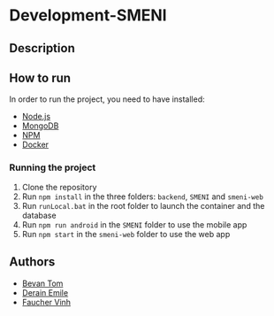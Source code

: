 # Development-SMENI

## Description


## How to run
In order to run the project, you need to have installed:
- [Node.js](https://nodejs.org/en/)
- [MongoDB](https://www.mongodb.com/)
- [NPM](https://www.npmjs.com/)
- [Docker](https://www.docker.com/)

### Running the project
1. Clone the repository
2. Run `npm install` in the three folders: `backend`, `SMENI` and `smeni-web`
3. Run `runLocal.bat` in the root folder to launch the container and the database
4. Run `npm run android` in the `SMENI` folder to use the mobile app
5. Run `npm start` in the `smeni-web` folder to use the web app


## Authors
- [Bevan Tom](https://github.com/TomBevanIUT)
- [Derain Emile](https://github.com/EmileDerain)
- [Faucher Vinh](https://github.com/Supervinh)